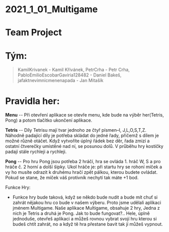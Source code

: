 # 2021_1_01_Multigame
# Team Project
# Tým:
> KamilKrivanek - Kamil Křivánek,
PetrCrha - Petr Crha,
PabloEmilioEscobarGaviria128482 - Daniel Bakeš,
jafaktnevimnicmenenapada - Jan Mitašík


# Pravidla her:

**Menu** -- Při otevření aplikace se otevře menu, kde bude na výběr her(Tetris, Pong) a potom tlačítko ukončení aplikace.

**Tetris** -- Díly Tetrisu mají tvar jednoho ze čtyř písmen–I, J,L,O,S,T,Z. Náhodně padající díly je potřeba skládat do jedné řady, přičemž s dílem je možné různě otáčet. Když vytvoříte úplný řádek bez děr, řada zmizí a ostatní čtverečky umístěné nad ní, se posunou dolů. V průběhu hry kostičky padají stále rychleji a rychleji.

**Pong** -- Pro hru Pong jsou potřeba 2 hráčí, hra se ovláda 1. hráč W, S a pro hráče č. 2 horní a dolší šipky. Ukol hráče je: při startu hry se rohoní míček a vy ho musíte odrazit k druhému hračí zpět pálkou, kterou budete ovládat. Pokud se stane, že míček váš protivník nechytí tak máte +1 bod.

Funkce Hry: 
- Funkce hry bude taková, když se někdo bude nudit a bude mít chuť si zahrát nějakou hru co bude v našem výberu. Proto jsme udělali aplikaci jménem Multigame.
  Naše aplikace Multigame, obsahuje 2 hry, Jedna z nich je Tetris a druhá je Pong. Jak to bude fungovat?.. Hele, úplně jednoduše, otevřeš aplikaci a můžeš rovnou
  vybrat svojí hru kterou si budeš chtít zahrát, no a když tě hra přestane bavit tak jí můžeš vypnout.
